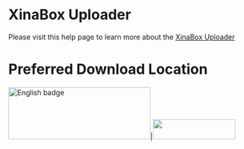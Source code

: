 # XinaBox Uploader

Please visit this help page to learn more about the [XinaBox Uploader](https://xinabox.cc/pages/xinabox-uploader)

# Preferred Download Location

  
  [<img src="https://assets.windowsphone.com/85864462-9c82-451e-9355-a3d5f874397a/English_get-it-from-MS_InvariantCulture_Default.png" alt="English badge" style="width: 284px; height: 104px;">](//www.microsoft.com/store/apps/9P64Z7297WP6?cid=storebadge&amp;ocid=badge)|[<img src="https://linkmaker.itunes.apple.com/en-us/badge-lrg.svg?releaseDate=2019-03-23T00:00:00Z&kind=desktopapp&bubble=macos_apps" style="display:inline-block;overflow:hidden;no-repeat;width:165px;height:40px;">](https://geo.itunes.apple.com/us/app/xinabox-uploader/id1456772276?mt=12&app=apps)


